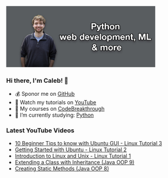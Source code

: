 <img src="github-cover-photo-my-face.jpg" width="400px" />

### Hi there, I'm Caleb! 🍛

- 💰 Sponor me on [GitHub](https://github.com/sponsors/CalebCurry)
- 🎥 Watch my tutorials on [YouTube](https://www.youtube.com/calebthevideomaker2)
- 📗 My courses on [CodeBreakthrough](https://www.codebreakthrough.com)
- 🤔 I’m currently studying: [Python](https://www.youtube.com/watch?v=s3IvdkCq2_c&t=4254s)

### Latest YouTube Videos
<!-- YOUTUBE:START -->
- [10 Beginner Tips to know with Ubuntu GUI - Linux Tutorial 3](https://www.youtube.com/watch?v=6KTow4PqhyY)
- [Getting Started with Ubuntu - Linux Tutorial 2](https://www.youtube.com/watch?v=Z3Ck9-wt-WQ)
- [Introduction to Linux and Unix - Linux Tutorial 1](https://www.youtube.com/watch?v=__iKSnQXe_o)
- [Extending a Class with Inheritance (Java OOP 9)](https://www.youtube.com/watch?v=9znjMsU-wbM)
- [Creating Static Methods (Java OOP 8)](https://www.youtube.com/watch?v=xO_HCT4QfIw)
<!-- YOUTUBE:END -->
